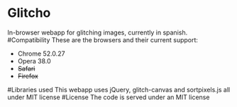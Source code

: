 # Glitcho
In-browser webapp for glitching images, currently in spanish.
#Compatibility
These are the browsers and their current support:
* Chrome 52.0.27
* Opera 38.0
* ~~Safari~~
* ~~Firefox~~

#Libraries used
This webapp uses jQuery, glitch-canvas and sortpixels.js all under MIT license
#License
The code is served under an MIT license
